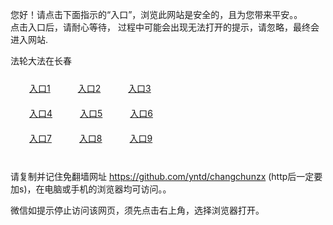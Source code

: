 您好！请点击下面指示的“入口”，浏览此网站是安全的，且为您带来平安。。 <br/>
点击入口后，请耐心等待， 过程中可能会出现无法打开的提示，请忽略，最终会进入网站. </br>

法轮大法在长春<br/>
<div style="padding:10px"><a style="margin:20px" target="_blank" href="https://d3eb0d0ama7vx6.cloudfront.net/2Qpsp?qbqkch" id="ccLink1" rel="nofollow">入口1</a> <a target="_blank" style="margin:20px" href="https://d2dt7vroggg60x.cloudfront.net/2Qpsp?vvgglxkg" id="ccLink2" rel="nofollow">入口2</a> <a style="margin:20px" target="_blank" href="https://da2ky3kzpqegn.cloudfront.net/2Qpsp?xkmnemga" id="ccLink3" rel="nofollow">入口3</a></div>

<div style="padding:10px" ><a style="margin:20px" target="_blank" href="https://d3eb0d0ama7vx6.cloudfront.net/2Qpsp?qbqkch" id="ccLink4" rel="nofollow">入口4</a> <a style="margin:20px" href="https://d2dt7vroggg60x.cloudfront.net/2Qpsp?vvgglxkg" target="_blank" id="ccLink5" rel="nofollow">入口5</a> <a style="margin:20px" href="https://da2ky3kzpqegn.cloudfront.net/2Qpsp?xkmnemga" target="_blank" id="ccLink6" rel="nofollow">入口6</a></div>

<div style="padding:10px"><a style="margin:20px" target="_blank" href="https://d3eb0d0ama7vx6.cloudfront.net/2Qpsp?qbqkch" id="ccLink7" rel="nofollow">入口7</a> <a style="margin:20px" href="https://d2dt7vroggg60x.cloudfront.net/2Qpsp?vvgglxkg" target="_blank" id="ccLink8" rel="nofollow">入口8</a> <a style="margin:20px" target="_blank" href="https://da2ky3kzpqegn.cloudfront.net/2Qpsp?xkmnemga" id="ccLink9" rel="nofollow">入口9</a></div>

<br/>



请复制并记住免翻墙网址 https://github.com/yntd/changchunzx (http后一定要加s)，在电脑或手机的浏览器均可访问。。<br/>

微信如提示停止访问该网页，须先点击右上角，选择浏览器打开。
